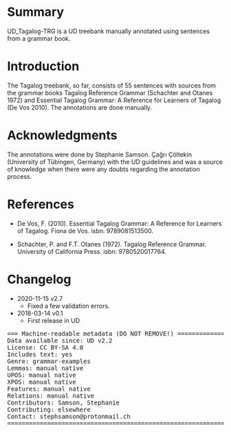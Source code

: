 # Summary

UD_Tagalog-TRG is a UD treebank manually annotated using sentences from a grammar book.

# Introduction

The Tagalog treebank, so far, consists of 55 sentences with sources from the grammar books Tagalog Reference Grammar (Schachter and Otanes 1972) and Essential Tagalog Grammar: A Reference for Learners of Tagalog (De Vos 2010). The annotations are done manually.

# Acknowledgments

The annotations were done by Stephanie Samson. Çağrı Çöltekin (University of Tübingen, Germany) with the UD guidelines and was a source of knowledge when there were any doubts regarding the annotation process.

# References

* De Vos, F. (2010). Essential Tagalog Grammar: A Reference for Learners of
Tagalog. Fiona de Vos. isbn: 9789081513500.

* Schachter, P. and F.T. Otanes (1972). Tagalog Reference Grammar. University
of California Press. isbn: 9780520017764.

# Changelog

* 2020-11-15 v2.7
    * Fixed a few validation errors.
* 2018-03-14 v0.1
    * First release in UD

<pre>
=== Machine-readable metadata (DO NOT REMOVE!) ================================
Data available since: UD v2.2
License: CC BY-SA 4.0
Includes text: yes
Genre: grammar-examples
Lemmas: manual native
UPOS: manual native
XPOS: manual native
Features: manual native
Relations: manual native
Contributors: Samson, Stephanie
Contributing: elsewhere
Contact: stephsamson@protonmail.ch
===============================================================================
</pre>
